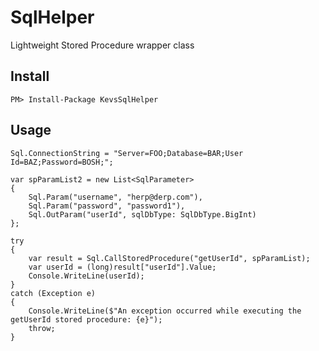 # SqlHelper
Lightweight Stored Procedure wrapper class

## Install

    PM> Install-Package KevsSqlHelper
    
## Usage

    Sql.ConnectionString = "Server=FOO;Database=BAR;User Id=BAZ;Password=BOSH;";

    var spParamList2 = new List<SqlParameter>
    {
        Sql.Param("username", "herp@derp.com"),
        Sql.Param("password", "password1"),
        Sql.OutParam("userId", sqlDbType: SqlDbType.BigInt)
    };
    
    try
    {
        var result = Sql.CallStoredProcedure("getUserId", spParamList);
        var userId = (long)result["userId"].Value;
        Console.WriteLine(userId);
    }
    catch (Exception e)
    {
        Console.WriteLine($"An exception occurred while executing the getUserId stored procedure: {e}");
        throw;
    }
